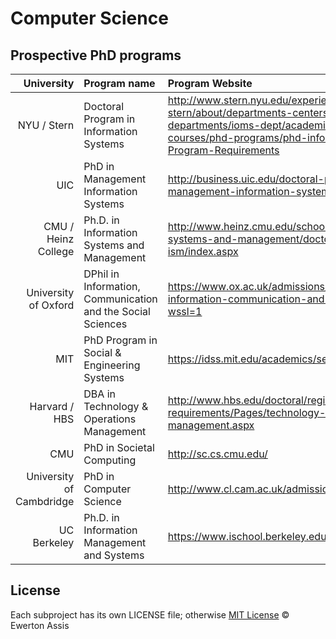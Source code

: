 # Computer Science

## Prospective PhD programs

| University               | Program name                                | Program Website            |
| ------------------------:|:------------------------------------------- |:-------------------------- |
| NYU / Stern              | Doctoral Program in Information Systems     | http://www.stern.nyu.edu/experience-stern/about/departments-centers-initiatives/academic-departments/ioms-dept/academic-programs-courses/phd-programs/phd-information-systems#IS-Program-Requirements |
| UIC                      | PhD in Management Information Systems       | http://business.uic.edu/doctoral-programs/phd-management-information-systems |
| CMU / Heinz College      | Ph.D. in Information Systems and Management | http://www.heinz.cmu.edu/school-of-information-systems-and-management/doctoral-program/phd-ism/index.aspx |
| University of Oxford     | DPhil in Information, Communication and the Social Sciences | https://www.ox.ac.uk/admissions/graduate/courses/dphil-information-communication-and-social-sciences?wssl=1 |
| MIT                      | PhD Program in Social & Engineering Systems | https://idss.mit.edu/academics/ses_doc/ |
| Harvard / HBS            | DBA in Technology & Operations Management   | http://www.hbs.edu/doctoral/registrar/program-requirements/Pages/technology-operations-management.aspx |
| CMU                      | PhD in Societal Computing                   | http://sc.cs.cmu.edu/ |
| University of Cambdridge | PhD in Computer Science                     | http://www.cl.cam.ac.uk/admissions/phd/ |
| UC Berkeley              | Ph.D. in Information Management and Systems | https://www.ischool.berkeley.edu/programs/phd |


## License

Each subproject has its own LICENSE file; otherwise
[MIT License](http://earaujoassis.mit-license.org/) &copy; Ewerton Assis
